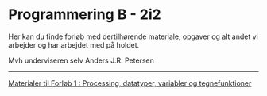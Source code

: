 # Programmering B - 2i2

Her kan du finde forløb med dertilhørende materiale, opgaver og alt andet vi arbejder og har arbejdet med på holdet.

Mvh underviseren selv Anders J.R. Petersen

---

[Materialer til Forløb 1 : Processing, datatyper, variabler og tegnefunktioner](forlob1_intro/forlob1.md)
